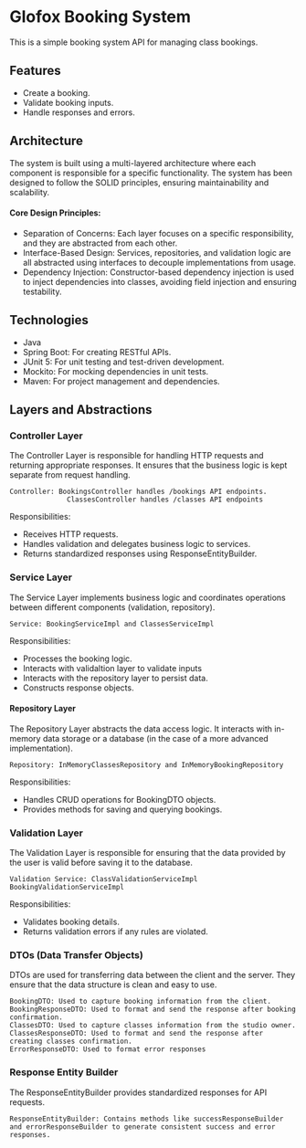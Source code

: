 # Glofox Booking System

This is a simple booking system API for managing class bookings.

## Features
- Create a booking.
- Validate booking inputs.
- Handle responses and errors.

## Architecture
The system is built using a multi-layered architecture where each component is responsible for a specific functionality. The system has been designed to follow the SOLID principles, ensuring maintainability and scalability.

#### Core Design Principles:
- Separation of Concerns: Each layer focuses on a specific responsibility, and they are abstracted from each other.
- Interface-Based Design: Services, repositories, and validation logic are all abstracted using interfaces to decouple implementations from usage.
- Dependency Injection: Constructor-based dependency injection is used to inject dependencies into classes, avoiding field injection and ensuring testability.

## Technologies
- Java
- Spring Boot: For creating RESTful APIs.
- JUnit 5: For unit testing and test-driven development.
- Mockito: For mocking dependencies in unit tests.
- Maven: For project management and dependencies.

## Layers and Abstractions
### Controller Layer
The Controller Layer is responsible for handling HTTP requests and returning appropriate responses. It ensures that the business logic is kept separate from request handling.

	Controller: BookingsController handles /bookings API endpoints.
				  ClassesController handles /classes API endpoints
Responsibilities:
- Receives HTTP requests.
- Handles validation and delegates business logic to services.
- Returns standardized responses using ResponseEntityBuilder.

### Service Layer
The Service Layer implements business logic and coordinates operations between different components (validation, repository).

	Service: BookingServiceImpl and ClassesServiceImpl
Responsibilities:
- Processes the booking logic.
- Interacts with validaltion layer to validate inputs
- Interacts with the repository layer to persist data.
- Constructs response objects.


#### Repository Layer
The Repository Layer abstracts the data access logic. It interacts with in-memory data storage or a database (in the case of a more advanced implementation).

	Repository: InMemoryClassesRepository and InMemoryBookingRepository
Responsibilities:
- Handles CRUD operations for BookingDTO objects.
- Provides methods for saving and querying bookings.


### Validation Layer
The Validation Layer is responsible for ensuring that the data provided by the user is valid before saving it to the database.

	Validation Service: ClassValidationServiceImpl BookingValidationServiceImpl
Responsibilities:
- Validates booking details.
- Returns validation errors if any rules are violated.

### DTOs (Data Transfer Objects)
DTOs are used for transferring data between the client and the server. They ensure that the data structure is clean and easy to use.

	BookingDTO: Used to capture booking information from the client.
	BookingResponseDTO: Used to format and send the response after booking confirmation.
	ClassesDTO: Used to capture classes information from the studio owner.
	ClassesResponseDTO: Used to format and send the response after creating classes confirmation.
	ErrorResponseDTO: Used to format error responses
	
### Response Entity Builder
The ResponseEntityBuilder provides standardized responses for API requests.

	ResponseEntityBuilder: Contains methods like successResponseBuilder and errorResponseBuilder to generate consistent success and error responses.